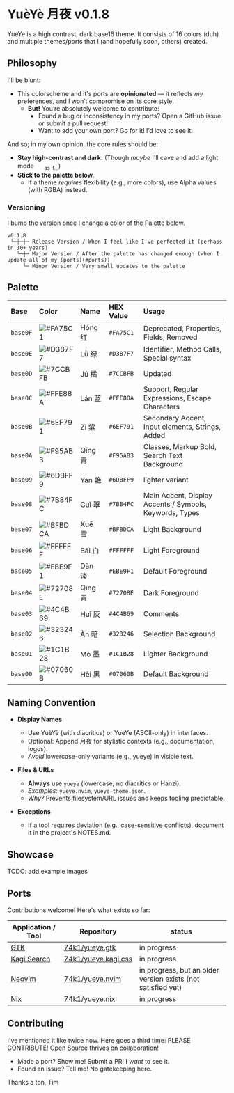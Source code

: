 # YuèYè 月夜 v0.1.8

YueYe is a high contrast, dark base16 theme. It consists of 16 colors (duh) and multiple themes/ports that I (and hopefully soon, others) created.

## Philosophy

I'll be blunt:

- This colorscheme and it's ports are **opinionated** — it reflects *my* preferences, and I won’t compromise on its core style.
  - **But!** You’re absolutely welcome to contribute:
    - Found a bug or inconsistency in my ports? Open a GitHub issue or submit a pull request!
    - Want to add your own port? Go for it! I’d love to see it!

And so; in my own opinion, the core rules should be:
- **Stay high-contrast and dark.** (Though *maybe* I'll cave and add a light mode <img src="https://user-images.githubusercontent.com/49000471/258223152-6c644f95-2fd7-4db3-b266-b387a95f150c.png" height="16px" width="16px"> <sub>as if...</sub>)
- **Stick to the palette below.**
  - If a theme *requires* flexibility (e.g., more colors), use Alpha values (with RGBA) instead.

### Versioning

I bump the version once I change a color of the Palette below.

```
v0.1.8
 ╰─┼─┼─ Release Version / When I feel like I've perfected it (perhaps in 10+ years)
   ╰─┼─ Major Version / After the palette has changed enough (when I update all of my [ports](#ports))
     ╰─ Minor Version / Very small updates to the palette
```


## Palette

| Base | Color | Name | HEX Value | Usage |
| :--- | :--- | :--- | :--- | :--- |
| `base0F` | ![#FA75C1](https://img.shields.io/badge/_-FA75C1?style=for-the-badge) | Hóng 红 | `#FA75C1` | Deprecated, Properties, Fields, Removed |
| `base0E` | ![#D387F7](https://img.shields.io/badge/_-D387F7?style=for-the-badge) | Lǜ 绿   | `#D387F7` | Identifier, Method Calls, Special syntax |
| `base0D` | ![#7CCBFB](https://img.shields.io/badge/_-7CCBFB?style=for-the-badge) | Jú 橘   | `#7CCBFB` | Updated |
| `base0C` | ![#FFE88A](https://img.shields.io/badge/_-FFE88A?style=for-the-badge) | Lán 蓝  | `#FFE88A` | Support, Regular Expressions, Escape Characters |
| `base0B` | ![#6EF791](https://img.shields.io/badge/_-6EF791?style=for-the-badge) | Zǐ 紫   | `#6EF791` | Secondary Accent, Input elements, Strings, Added |
| `base0A` | ![#F95AB3](https://img.shields.io/badge/_-F95AB3?style=for-the-badge) | Qīng 青 | `#F95AB3` | Classes, Markup Bold, Search Text Background |
| `base09` | ![#6DBFF9](https://img.shields.io/badge/_-6DBFF9?style=for-the-badge) | Yàn 艳  | `#6DBFF9` | lighter variant |
| `base08` | ![#7B84FC](https://img.shields.io/badge/_-7B84FC?style=for-the-badge) | Cuì 翠  | `#7B84FC` | Main Accent, Display Accents / Symbols, Keywords, Types |
| `base07` | ![#BFBDCA](https://img.shields.io/badge/_-BFBDCA?style=for-the-badge) | Xuě 雪  | `#BFBDCA` | Light Background |
| `base06` | ![#FFFFFF](https://img.shields.io/badge/_-FFFFFF?style=for-the-badge) | Bái 白  | `#FFFFFF` | Light Foreground |
| `base05` | ![#EBE9F1](https://img.shields.io/badge/_-EBE9F1?style=for-the-badge) | Dàn 淡  | `#EBE9F1` | Default Foreground |
| `base04` | ![#72708E](https://img.shields.io/badge/_-72708E?style=for-the-badge) | Qīng 青 | `#72708E` | Dark Foreground |
| `base03` | ![#4C4B69](https://img.shields.io/badge/_-4C4B69?style=for-the-badge) | Huī 灰  | `#4C4B69` | Comments |
| `base02` | ![#323246](https://img.shields.io/badge/_-323246?style=for-the-badge) | Àn 暗   | `#323246` | Selection Background |
| `base01` | ![#1C1B28](https://img.shields.io/badge/_-1C1B28?style=for-the-badge) | Mò 墨   | `#1C1B28` | Lighter Background |
| `base00` | ![#07060B](https://img.shields.io/badge/_-07060B?style=for-the-badge) | Hēi 黑  | `#07060B` | Default Background |


## Naming Convention

- **Display Names**
  - Use YuèYè (with diacritics) or YueYe (ASCII-only) in interfaces.
  - Optional: Append 月夜 for stylistic contexts (e.g., documentation, logos).
  - *Avoid* lowercase-only variants (e.g., yueye) in visible text.

- **Files & URLs**
  - **Always** use `yueye` (lowercase, no diacritics or Hanzi).
  - *Examples:* `yueye.nvim`, `yueye-theme.json`.
  - *Why?* Prevents filesystem/URL issues and keeps tooling predictable.

- **Exceptions**
  - If a tool requires deviation (e.g., case-sensitive conflicts), document it in the project's NOTES.md.

## Showcase

TODO: add example images

## Ports

Contributions welcome! Here's what exists so far:

| Application / Tool | Repository | status |
| --- | --- | --- |
| [GTK](https://www.gtk.org/) | [74k1/yueye.gtk](https://github.com/74k1/yueye.gtk) | in progress |
| [Kagi Search](https://kagi.com/) | [74k1/yueye.kagi.css](https://github.com/74k1/yueye.kagi.css) | in progress |
| [Neovim](https://github.com/neovim/neovim) | [74k1/yueye.nvim](https://github.com/74k1/yueye.nvim) | in progress, but an older version exists (not satisfied yet) |
| [Nix](https://nixos.org/) | [74k1/yueye.nix](https://github.com/74k1/yueye.nix) | in progress |

## Contributing

I've mentioned it like twice now. Here goes a third time: PLEASE CONTRIBUTE!
Open Source thrives on collaboration!

- Made a port? Show me! Submit a PR! I *want* to see it.
- Found an issue? Tell me! No gatekeeping here.

Thanks a ton, Tim
